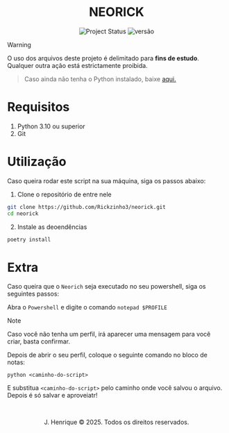 <h1 align=center>NEORICK</h1>

<div align=center>
  
  ![Project Status](https://img.shields.io/badge/status-Em%20andamento-yellow)
  ![versão](https://img.shields.io/badge/versão-1.0.0-important)
  
</div>

> [!WARNING]
> O uso dos arquivos deste projeto é delimitado para <strong>fins de estudo</strong>. Qualquer outra ação está estrictamente proibida.

> Caso ainda não tenha o Python instalado, baixe [aqui.](https://www.python.org/downloads)

# Requisitos

1. Python 3.10 ou superior
2. Git

# Utilização

Caso queira rodar este script na sua máquina, siga os passos abaixo:

1. Clone o repositório de entre nele

```sh
git clone https://github.com/Rickzinho3/neorick.git
cd neorick
```

2. Instale as deoendências

```sh
poetry install
```

# Extra

Caso queira que o `Neorich` seja executado no seu powershell, siga os seguintes passos:

Abra o `Powershell` e digite o comando `notepad $PROFILE`

> [!NOTE]
> Caso você não tenha um perfil, irá aparecer uma mensagem para você criar, basta confirmar.

Depois de abrir o seu perfil, coloque o seguinte comando no bloco de notas:

`python <caminho-do-script>`

E substitua `<caminho-do-script>` pelo caminho onde você salvou o arquivo. Depois é só salvar e aproveiatr!

<br>

<p align=center>J. Henrique &copy; 2025. Todos os direitos reservados.</p>
